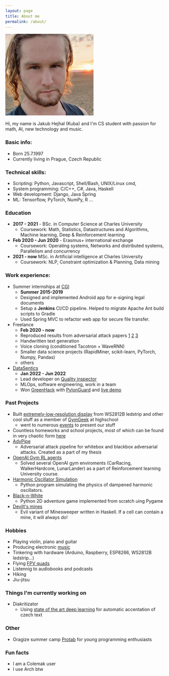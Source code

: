 ```yaml
---
layout: page
title: About me
permalink: /about/
---
```


![Profile photo](/assets/profile.jpg)

Hi, my name is Jakub Hejhal (Kuba) and I'm CS student with passion for math, AI, new technology and music.


### Basic info:
- Born 25.7.1997
- Currently living in Prague, Czech Republic

### Technical skills:
- Scripting: Python, Javascript, Shell/Bash, UNIX/Linux cmd, 
- System programming: C/C++, C#, Java, Haskell 
- Web development: Django, Java Spring
- ML: Tensorflow, PyTorch, NumPy, R ...

### Education
- **2017 - 2021** - BSc. in Computer Science at Charles University
    - Coursework: Math, Statistics, Datastructures and Algorithms, Machine learning, Deep & Reinforcement learning
- **Feb 2020 - Jun 2020** - Erasmus+ international exchange 
    - Coursework: Operating systems, Networks and distributed systems, Parallelism and concurrency
- **2021 - now** MSc. in Artificial intelligence at Charles University
    - Coursework: NLP, Constraint optimization & Planning, Data mining


### Work experience:
- Summer internships at [CGI](https://www.cgi.com/en)
    - **Summer 2015-2019**
    - Designed and implemented Android app for e-signing legal documents
    - Setup a **Jenkins** CI/CD pipeline. Helped to migrate Apache Ant build scripts to Gradle
    - Used Spring MVC to refactor web app for secure file transfer.
- Freelance
  - **Feb 2020 - now**
  - Reproduced results from adversarial attack papers [1](https://github.com/kubic71/TREMBA) [2](https://github.com/kubic71/square-attack) [3](https://github.com/kubic71/RayS)
  - Handwritten text generation
  - Voice cloning (conditioned Tacotron + WaveRNN)
  - Smaller data science projects (RapidMiner, scikit-learn, PyTorch, Numpy, Pandas)
  - others
- [DataSentics](https://datasentics.com/)
    - **Jan 2022 - Jun 2022**
    - Lead developer on [Quality inspector](https://datasentics.com/solutions/quality-inspector)
    - MLOps, software engineering, work in a team
    - Won [GreenHack](https://greenhack.eu/) with [PylonGuard](https://www.youtube.com/watch?v=w4Dqr02qcs4) and [live demo](https://greensentics.github.io/)

### Past Projects
- Built [extremely-low-resolution display](https://github.com/gymgeek/led_panel) from WS2812B ledstrip and other cool stuff as a member of [GymGeek](https://github.com/gymgeek) at highschool
    - went to numerous [events](https://blog.python.cz/komunitni-python-stanek-na-linuxdays) to present our stuff 
- Countless homeworks and school projects, most of which can be found in very chaotic form [here](https://github.com/kubic71/mff)
- [AdvPipe](https://github.com/kubic71/bachelors-thesis)
    - Adversarial attack pipeline for whitebox and blackbox adversarial attacks. Created as a part of my thesis
- [OpenAI Gym RL agents](https://github.com/kubic71/mff/tree/master/2020-zs/rl)
    - Solved several OpenAI gym enviroments (CarRacing, WalkerHardcore, LunarLander) as a part of Reinforcement learning
University course.
- [Harmonic Oscillator Simulation](https://github.com/kubic71/harmonic-sim)
  - Python program simulating the physics of dampened harmonic oscillators.
- [Black-n-White](https://github.com/kubic71/harmonic-sim)
    - Python 2D adventure game implemented from scratch uing Pygame
- [Devilt's mines](https://github.com/kubic71/dabelske_miny)
    - Evil variant of Minesweeper written in Haskell. If a cell can contain a mine, it will always do!

### Hobbies 
- Playing violin, piano and guitar
- Producing electronic [music](https://www.youtube.com/watch?v=TVd2iehl2Cg)
- Tinkering with hardware (Arduino, Raspberry, ESP8266, WS2812B ledstrip...) 
- Flying [FPV quads](https://www.youtube.com/watch?v=PHxOc7eDYhk)
- Listennig to audiobooks and podcasts
- Hiking
- Jiu-jitsu



### Things I'm currently working on
- Diakritizator
  - Using [state of the art deep learning](https://ufal.mff.cuni.cz/pbml/116/art-naplava-straka-strakova.pdf) for automatic accentation of czech text

### Other
- Oragize summer camp [Protab](https://protab.cz/) for young programming enthusiasts 


### Fun facts
- I am a Colemak user 
- I use Arch btw
